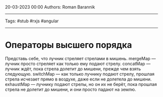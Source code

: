 20-03-2023
00:00
Authors: Roman Barannik
***
Tags: #stub #rxjs #angular 
***
# Операторы высшего порядка

Представь себе, что лучник стреляет стрелами в мишень.
mergeMap — лучник просто стреляет как только ему подают стрелу.
concatMap — лучник ждёт, пока стрела долетит до мишени, прежде чем взять следующую.
switchMap — как только лучнику подают стрелу, прошлая стрела исчезает прямо в воздухе, даже если не долетела до мишени.
exhaustMap — лучнику подают стрелы, но он их не берёт, пока прошлая стрела не долетит до мишени, и они просто падают на землю.